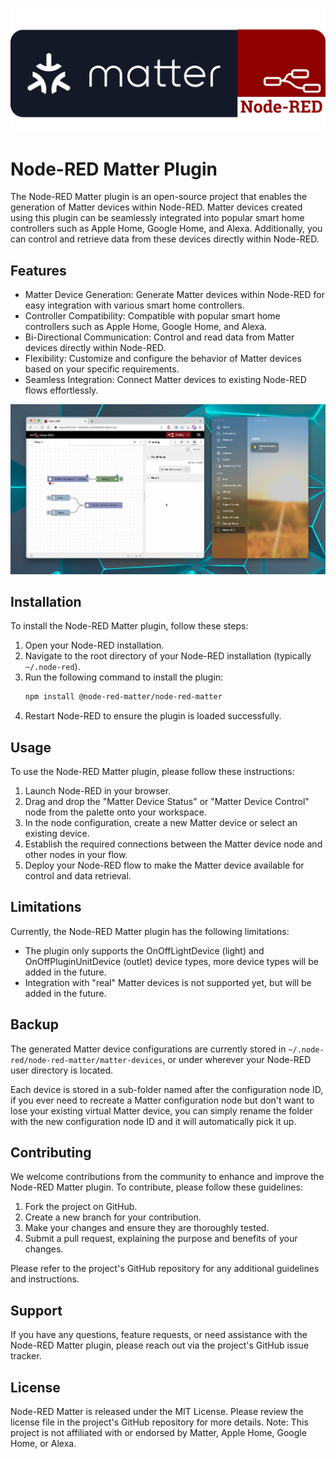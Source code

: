 ![logo](public/logo.svg)

# Node-RED Matter Plugin

The Node-RED Matter plugin is an open-source project that enables the generation of Matter devices within Node-RED.
Matter devices created using this plugin can be seamlessly integrated into popular smart home controllers such as
Apple Home, Google Home, and Alexa. Additionally, you can control and retrieve data from these devices directly within Node-RED.

## Features

- Matter Device Generation: Generate Matter devices within Node-RED for easy integration with various smart home controllers.
- Controller Compatibility: Compatible with popular smart home controllers such as Apple Home, Google Home, and Alexa.
- Bi-Directional Communication: Control and read data from Matter devices directly within Node-RED.
- Flexibility: Customize and configure the behavior of Matter devices based on your specific requirements.
- Seamless Integration: Connect Matter devices to existing Node-RED flows effortlessly.

[![demo](public/demo.png)](public/demo.mp4)

## Installation

To install the Node-RED Matter plugin, follow these steps:

1. Open your Node-RED installation.
2. Navigate to the root directory of your Node-RED installation (typically `~/.node-red`).
3. Run the following command to install the plugin:
   ```bash
   npm install @node-red-matter/node-red-matter
   ```
4. Restart Node-RED to ensure the plugin is loaded successfully.

## Usage

To use the Node-RED Matter plugin, please follow these instructions:

1. Launch Node-RED in your browser.
2. Drag and drop the "Matter Device Status" or "Matter Device Control" node from the palette onto your workspace.
3. In the node configuration, create a new Matter device or select an existing device.
4. Establish the required connections between the Matter device node and other nodes in your flow.
5. Deploy your Node-RED flow to make the Matter device available for control and data retrieval.

## Limitations

Currently, the Node-RED Matter plugin has the following limitations:

- The plugin only supports the OnOffLightDevice (light) and OnOffPluginUnitDevice (outlet) device types,
  more device types will be added in the future.
- Integration with "real" Matter devices is not supported yet, but will be added in the future.

## Backup

The generated Matter device configurations are currently stored in `~/.node-red/node-red-matter/matter-devices`, or under wherever your Node-RED
user directory is located.

Each device is stored in a sub-folder named after the configuration node ID, if you ever need to recreate a Matter configuration node but don't want to
lose your existing virtual Matter device, you can simply rename the folder with the new configuration node ID and it will automatically pick it up.

## Contributing

We welcome contributions from the community to enhance and improve the Node-RED Matter plugin. To contribute, please follow these guidelines:

1. Fork the project on GitHub.
2. Create a new branch for your contribution.
3. Make your changes and ensure they are thoroughly tested.
4. Submit a pull request, explaining the purpose and benefits of your changes.

Please refer to the project's GitHub repository for any additional guidelines and instructions.

## Support

If you have any questions, feature requests, or need assistance with the Node-RED Matter plugin, please reach out via the project's GitHub issue tracker.

## License

Node-RED Matter is released under the MIT License.
Please review the license file in the project's GitHub repository for more details.
Note: This project is not affiliated with or endorsed by Matter, Apple Home, Google Home, or Alexa.
